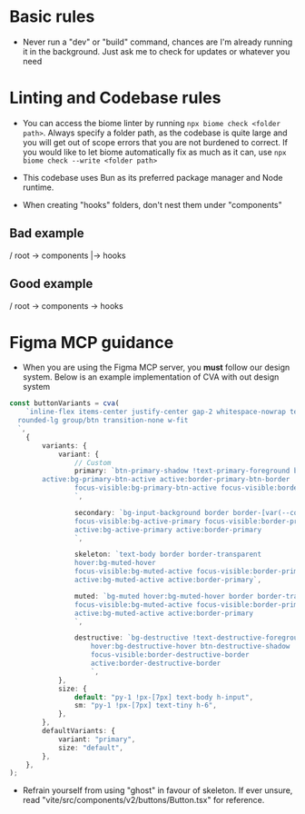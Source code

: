 # Basic rules

- Never run a "dev" or "build" command, chances are I'm already running it in the background. Just ask me to check for updates or whatever you need

# Linting and Codebase rules

- You can access the biome linter by running `npx biome check <folder path>`. Always specify a folder path, as the codebase is quite large and you will get out of scope errors that you are not burdened to correct. If you would like to let biome automatically fix as much as it can, use  `npx biome check --write <folder path>`

- This codebase uses Bun as its preferred package manager and Node runtime.

- When creating "hooks" folders, don't nest them under "components"

## Bad example

/ root
-> components
|-> hooks

## Good example

/ root
-> components
-> hooks

# Figma MCP guidance

- When you are using the Figma MCP server, you **must** follow our design system. Below is an example implementation of CVA with out design system

```ts
const buttonVariants = cva(
	`inline-flex items-center justify-center gap-2 whitespace-nowrap text-sm disabled:pointer-events-none disabled:opacity-50 [&_svg]:pointer-events-none [&_svg:not([class*='size-'])]:size-4 shrink-0 [&_svg]:shrink-0 outline-none 
  rounded-lg group/btn transition-none w-fit
  `,
	{
		variants: {
			variant: {
				// Custom
				primary: `btn-primary-shadow !text-primary-foreground bg-primary border border-transparent hover:bg-primary-btn-hover 
        active:bg-primary-btn-active active:border-primary-btn-border
				focus-visible:bg-primary-btn-active focus-visible:border-primary-btn-border
				`,

				secondary: `bg-input-background border border-[var(--color-input)] hover:border-primary hover:bg-hover-primary btn-secondary-shadow
				focus-visible:bg-active-primary focus-visible:border-primary 
				active:bg-active-primary active:border-primary
				`,

				skeleton: `text-body border border-transparent
				hover:bg-muted-hover
				focus-visible:bg-muted-active focus-visible:border-primary
				active:bg-muted-active active:border-primary`,

				muted: `bg-muted hover:bg-muted-hover border border-transparent
				focus-visible:bg-muted-active focus-visible:border-primary
				active:bg-muted-active active:border-primary
				`,

				destructive: `bg-destructive !text-destructive-foreground border-[1.2px] border-transparent
					hover:bg-destructive-hover btn-destructive-shadow
					focus-visible:border-destructive-border
					active:border-destructive-border
					`,
			},
			size: {
				default: "py-1 !px-[7px] text-body h-input",
				sm: "py-1 !px-[7px] text-tiny h-6",
			},
		},
		defaultVariants: {
			variant: "primary",
			size: "default",
		},
	},
);
```

- Refrain yourself from using "ghost" in favour of skeleton. If ever unsure, read "vite/src/components/v2/buttons/Button.tsx" for reference.